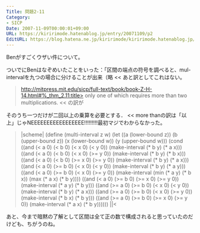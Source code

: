 ```yaml
---
Title: 問題2-11
Category:
- SICP
Date: 2007-11-09T00:00:01+09:00
URL: https://kiririmode.hatenablog.jp/entry/20071109/p2
EditURL: https://blog.hatena.ne.jp/kiririmode/kiririmode.hatenablog.jp/atom/entry/8454420450078216298
---
```



Benがすごくウザい件について。
>>
ついでにBenはなぞめいたことをいった：「区間の端点の符号を調べると、mul-intervalを九つの場合に分けることが出来（略
<<
あと訳としてこれはない。
>http://mitpress.mit.edu/sicp/full-text/book/book-Z-H-14.html#%_thm_2.11:title>
only one of which requires more than two multiplications.
<<
の訳が
>>
そのうち一つだけが二回以上の乗算を必要とする．
<<
more thanの訳は「以上」じゃNEEEEEEEEEEEEEEEEE!!!!!!!!!最初マジでわからなかった。

>|scheme|
(define (multi-interval z w)
  (let ((a (lower-bound z))
	(b (upper-bound z))
	(x (lower-bound w))
	(y (upper-bound w)))
    (cond ((and (< a 0)  (< b 0)  (< x 0)  (< y 0))  (make-interval (* b y) (* a x)))
	  ((and (< a 0)  (< b 0)  (< x 0)  (>= y 0)) (make-interval (* b y) (* b x)))
	  ((and (< a 0)  (< b 0)  (>= x 0) (>= y 0)) (make-interval (* b y) (* a x)))
	  ((and (< a 0)  (>= b 0) (< x 0)  (< y 0))  (make-interval (* b y) (* a y)))
	  ((and (< a 0)  (>= b 0) (< x 0)  (>= y 0)) (make-interval (min (* a y) (* b x))
								    (max (* a x) (* b y))))
	  ((and (< a 0)  (>= b 0) (>= x 0) (>= y 0)) (make-interval (* a y) (* b y)))
	  ((and (>= a 0) (>= b 0) (< x 0)  (< y 0))  (make-interval (* b y) (* a x)))
	  ((and (>= a 0) (>= b 0) (< x 0)  (>= y 0)) (make-interval (* b x) (* b y)))
	  ((and (>= a 0) (>= b 0) (>= x 0) (>= y 0)) (make-interval (* a x) (* b y))))))
||<

あと、今まで暗黙の了解として区間は全て正の数で構成されると思っていたのだけども、ちがうのね。
